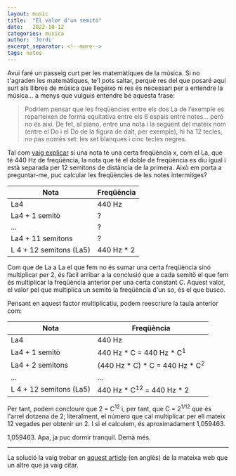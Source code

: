 ```yaml
---
layout: music
title:  "El valor d'un semitò"
date:   2022-10-12
categories: musica
author: 'Jordi'
excerpt_separator: <!--more-->
tags: notes
---
```


Avui faré un passeig curt per les matemàtiques de la música. Si no t'agraden les matemàtiques, te'l pots saltar, perquè res del que posaré aquí surt als llibres de música que llegeixo ni res és necessari per a entendre la música... <!--more--> a menys que vulguis entendre bé aquesta frase:

> Podríem pensar que les freqüències entre els dos La de l’exemple es reparteixen de forma equitativa entre els 6 espais entre notes… però no és així. De fet, al piano,  entre una nota i la segúent del mateix nom (entre el Do i el Do de la  figura de dalt, per exemple), hi ha 12 tecles, no pas només set: les set blanques i cinc tecles negres.

Tal com [vaig explicar](../2022-10-10/el-nom-de-les-notes) si una nota té una certa freqüència x, com el La, que té 440 Hz de freqüència, la nota que té el doble de freqüència es diu igual i està separada per 12 semitons de distància de la primera. Això em porta a preguntar-me, puc calcular les freqüències de les notes intermitges?

| Nota                    | Freqüència |
| ----------------------- | ---------- |
| La4                     | 440 Hz     |
| La4 + 1 semitò          | ?          |
| ...                     | ?          |
| La4 + 11 semitons       | ?          |
| L 4 + 12 semitons (La5) | 440 Hz * 2 |

Com que de La a La el que fem no és sumar una certa freqüència sinó multiplicar per 2, és fàcil arribar a la conclusió que a cada semitò el que fem és multiplicar la freqüència anterior per una certa constant _C_. Aquest valor, el valor pel que multiplica un semitò la freqüència d'un so, és el que busco.

Pensant en aquest factor multiplicatiu, podem reescriure la taula anterior com: 

| Nota           | Freqüència   |
| -------------- | ------------ |
| La4            | 440 Hz       |
| La4 + 1 semitò | 440 Hz * C = 440 Hz * C<sup>1</sup> |
| La4 + 2 semitons | (440 Hz * C) * C = 440 Hz * C<sup>2</sup> |
| ...                     | ...          |
| L 4 + 12 semitons (La5) | 440 Hz * C<sup>12</sup> = 440 Hz * 2 |

Per tant, podem concloure que 2 = C<sup>12</sup> i, per tant, que C = 2<sup>1/12</sup> que és l'arrel dotzena de 2; literalment, el número que cal multiplicar per ell mateix 12 vegades per obtenir un 2. I si el calculem, és aproximadament 1,059463.

1,059463. Apa, ja puc dormir tranquil. Demà més.

---

La solució la vaig trobar en [aquest article](https://www.ams.jhu.edu/dan-mathofmusic/notes-intervals/) (en anglès) de la mateixa web que un altre que ja vaig citar. 



